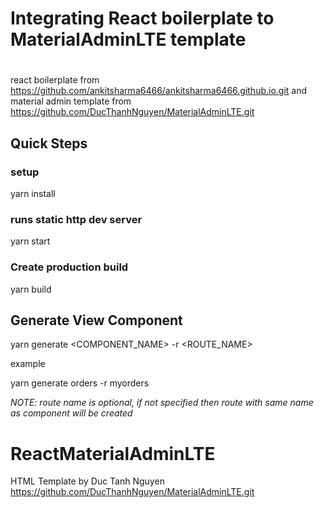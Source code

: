# Integrating React boilerplate to MaterialAdminLTE template
# 
react boilerplate from https://github.com/ankitsharma6466/ankitsharma6466.github.io.git
and material admin template from https://github.com/DucThanhNguyen/MaterialAdminLTE.git
## Quick Steps

### setup
yarn install

### runs static http dev server
yarn start

### Create production build
yarn build


## Generate View Component
yarn generate <COMPONENT_NAME> -r <ROUTE_NAME>

example

yarn generate orders -r myorders

*NOTE: route name is optional, if not specified then route with same name as component will be created*
# ReactMaterialAdminLTE
HTML Template by Duc Tanh Nguyen https://github.com/DucThanhNguyen/MaterialAdminLTE.git 
